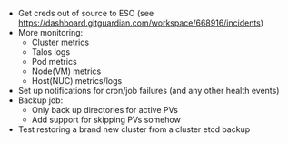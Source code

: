 * Get creds out of source to ESO (see https://dashboard.gitguardian.com/workspace/668916/incidents)
* More monitoring:
  * Cluster metrics
  * Talos logs
  * Pod metrics
  * Node(VM) metrics
  * Host(NUC) metrics/logs
* Set up notifications for cron/job failures (and any other health events)
* Backup job:
  * Only back up directories for active PVs
  * Add support for skipping PVs somehow
* Test restoring a brand new cluster from a cluster etcd backup
